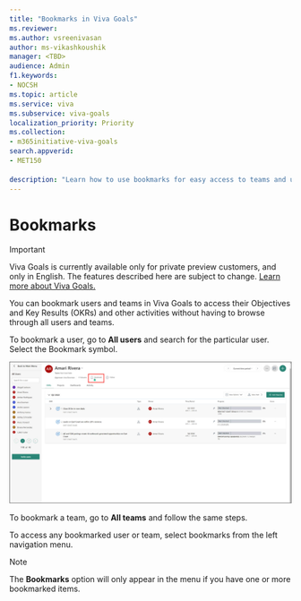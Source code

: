 ```yaml
---
title: "Bookmarks in Viva Goals"
ms.reviewer: 
ms.author: vsreenivasan
author: ms-vikashkoushik
manager: <TBD>
audience: Admin
f1.keywords:
- NOCSH
ms.topic: article
ms.service: viva
ms.subservice: viva-goals
localization_priority: Priority
ms.collection:  
- m365initiative-viva-goals
search.appverid:
- MET150

description: "Learn how to use bookmarks for easy access to teams and users."
---
```


# Bookmarks 

> [!IMPORTANT]
> Viva Goals is currently available only for private preview customers, and only in English. The features described here are subject to change. [Learn more about Viva Goals.](https://go.microsoft.com/fwlink/?linkid=2189933)

You can bookmark users and teams in Viva Goals to access their Objectives and Key Results (OKRs) and other activities without having to browse through all users and teams.

To bookmark a user, go to **All users** and search for the particular user. Select the Bookmark symbol.

![screenshot of bookmarking.](../media/goals/4/47/a.jpg)

To bookmark a team, go to **All teams** and follow the same steps.

To access any bookmarked user or team, select bookmarks from the left navigation menu.

> [!NOTE]
> The **Bookmarks** option will only appear in the menu if you have one or more bookmarked items.

